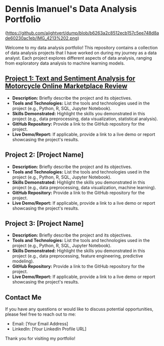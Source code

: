 # Dennis Imanuel's Data Analysis Portfolio

(https://github.com/aiightvert/dump/blob/b6263a2c8512ecb157c5ee748d8ade60230ac1eb/IMG_4213%202.png)

Welcome to my data analysis portfolio! This repository contains a collection of data analysis projects that I have worked on during my journey as a data analyst. Each project explores different aspects of data analysis, ranging from exploratory data analysis to machine learning models.

## [Project 1: Text and Sentiment Analysis for Motorcycle Online Marketplace Review](https://github.com/aiightvert/Text-and-Sentiment-Analysis-for-Motorcycle-Review)

- **Description:** Briefly describe the project and its objectives.
- **Tools and Technologies:** List the tools and technologies used in the project (e.g., Python, R, SQL, Jupyter Notebook).
- **Skills Demonstrated:** Highlight the skills you demonstrated in this project (e.g., data preprocessing, data visualization, statistical analysis).
- **GitHub Repository:** Provide a link to the GitHub repository for the project.
- **Live Demo/Report:** If applicable, provide a link to a live demo or report showcasing the project's results.

## Project 2: [Project Name]

- **Description:** Briefly describe the project and its objectives.
- **Tools and Technologies:** List the tools and technologies used in the project (e.g., Python, R, SQL, Jupyter Notebook).
- **Skills Demonstrated:** Highlight the skills you demonstrated in this project (e.g., data preprocessing, data visualization, machine learning).
- **GitHub Repository:** Provide a link to the GitHub repository for the project.
- **Live Demo/Report:** If applicable, provide a link to a live demo or report showcasing the project's results.

## Project 3: [Project Name]

- **Description:** Briefly describe the project and its objectives.
- **Tools and Technologies:** List the tools and technologies used in the project (e.g., Python, R, SQL, Jupyter Notebook).
- **Skills Demonstrated:** Highlight the skills you demonstrated in this project (e.g., data preprocessing, feature engineering, predictive modeling).
- **GitHub Repository:** Provide a link to the GitHub repository for the project.
- **Live Demo/Report:** If applicable, provide a link to a live demo or report showcasing the project's results.

## Contact Me

If you have any questions or would like to discuss potential opportunities, please feel free to reach out to me:

- Email: [Your Email Address]
- LinkedIn: [Your LinkedIn Profile URL]

Thank you for visiting my portfolio!

